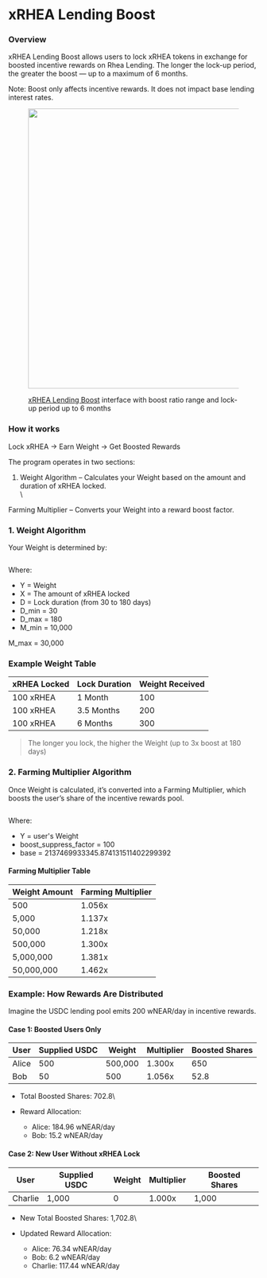 # xRHEA Lending Boost

### Overview

xRHEA Lending Boost allows users to lock xRHEA tokens in exchange for boosted incentive rewards on Rhea Lending. The longer the lock-up period, the greater the boost — up to a maximum of 6 months.

Note: Boost only affects incentive rewards. It does not impact base lending interest rates.

<figure><img src="../../.gitbook/assets/Screenshot 2025-08-05 at 9.08.41 PM.png" alt="" width="563"><figcaption><p> <a href="https://t.co/Bk0wJfmeZ8">xRHEA Lending Boost</a> interface with boost ratio range and lock-up period up to 6 months</p></figcaption></figure>

### How it works

Lock xRHEA → Earn Weight → Get Boosted Rewards

The program operates in two sections:

1. Weight Algorithm – Calculates your Weight based on the amount and duration of xRHEA locked.\
   \


Farming Multiplier – Converts your Weight into a reward boost factor.



### 1. Weight Algorithm

Your Weight is determined by:

<figure><img src="https://lh7-rt.googleusercontent.com/docsz/AD_4nXcK-zvUam_7OLgZSrZecUvTX29tv-8DFbtOY6-QNkVTB5c8GnGMUsgEs3-E2AuqxlkqffiIBH3xSXW0bhyElyJp3ysTbblAI57GFpYB0r4wmIs3eBngR-4OPKkf1v16e2PwZXFgjw?key=eHiEe45NobqJ6LiYnRuSDg" alt=""><figcaption></figcaption></figure>



Where:

* Y = Weight
* X = The amount of xRHEA locked
* D = Lock duration (from 30 to 180 days)
* D\_min = 30
* D\_max = 180
* M\_min = 10,000

M\_max = 30,000



### Example Weight Table&#x20;

| xRHEA Locked  | Lock Duration | Weight Received |
| ------------- | ------------- | --------------- |
| 100 xRHEA     | 1 Month       | 100             |
| 100 xRHEA     | 3.5 Months    | 200             |
| 100 xRHEA     | 6 Months      | 300             |

> The longer you lock, the higher the Weight (up to 3x boost at 180 days)



### 2. Farming Multiplier Algorithm

Once Weight is calculated, it’s converted into a Farming Multiplier, which boosts the user’s share of the incentive rewards pool.

<figure><img src="https://lh7-rt.googleusercontent.com/docsz/AD_4nXcK09JUsm53m6a0pSoXwiZeeeyL0UgYuCJCVztKYFq2N_a3BdOQBfLlAgfhbmibp3a-ejRVcZVWRswzD5ZrXZs_KLw33B3edUfFSAFkTtzuD52v6nnvfk5J0z6MMw4ScIVMGhqMTg?key=eHiEe45NobqJ6LiYnRuSDg" alt=""><figcaption></figcaption></figure>

Where:

* Y = user's Weight
* boost\_suppress\_factor = 100
* base = 2137469933345.874131511402299392



#### Farming Multiplier Table

| Weight Amount | Farming Multiplier |
| ------------- | ------------------ |
| 500           | 1.056x             |
| 5,000         | 1.137x             |
| 50,000        | 1.218x             |
| 500,000       | 1.300x             |
| 5,000,000     | 1.381x             |
| 50,000,000    | 1.462x             |



### Example: How Rewards Are Distributed

Imagine the USDC lending pool emits 200 wNEAR/day in incentive rewards.

#### Case 1: Boosted Users Only&#x20;

| User   | Supplied USDC | Weight  | Multiplier | Boosted Shares  |
| ------ | ------------- | ------- | ---------- | --------------- |
| Alice  | 500           | 500,000 | 1.300x     | 650             |
| Bob    | 50            | 500     | 1.056x     | 52.8            |

* Total Boosted Shares: 702.8\

* Reward Allocation:
  * Alice: 184.96 wNEAR/day
  * Bob: 15.2 wNEAR/day



#### Case 2:  New User Without xRHEA Lock

| User    | Supplied USDC | Weight  | Multiplier | Boosted Shares  |
| ------- | ------------- | ------- | ---------- | --------------- |
| Charlie | 1,000         | 0       | 1.000x     | 1,000           |

* New Total Boosted Shares: 1,702.8\

* Updated Reward Allocation:
  * Alice: 76.34 wNEAR/day
  * Bob: 6.2 wNEAR/day
  * Charlie: 117.44 wNEAR/day
